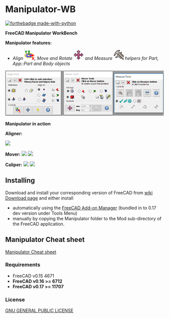 Manipulator-WB
==============

[![forthebadge made-with-python](http://ForTheBadge.com/images/badges/made-with-python.svg)](https://www.python.org/)

**FreeCAD Manipulator WorkBench**

**Manipulator features:** 

- *Align <img src="Resources/icons/Center-Align.svg" width="32">, Move and Rotate <img src="Resources/icons/Manipulator-icon.svg" width="32"> and Measure <img src="Resources/icons/Caliper.svg" width="32"> helpers for Part, App::Part and Body objects*

![Manipulator Gui](Manipulator.png?raw=true "Manipulator Gui")

**Manipulator in action**

**Aligner:**

<img src="https://www.freecadweb.org/wiki/images/6/60/Manipulator-WB-Aligner.gif">

**Mover:**
<img src="https://www.freecadweb.org/wiki/images/b/b0/Manipulator-WB-Mover.gif">
<img src="https://www.freecadweb.org/wiki/File:Manipulator-WB-Mover-with-App_Part%26Body.gif">

**Caliper:**
<img src="https://www.freecadweb.org/wiki/images/1/14/Manipulator-WB-Measure-Radius.gif">
<img src="https://www.freecadweb.org/wiki/images/f/fe/Manipulator-WB-Measure-Angles.gif">

Installing
----------

Download and install your corresponding version of FreeCAD from [wiki Download page](http://www.freecadweb.org/wiki/Download) and either install

- automatically using the [FreeCAD Add-on Manager](https://github.com/FreeCAD/FreeCAD-addons) (bundled in to 0.17 dev version under Tools Menu)
- manually by copying the Manipulator folder to the Mod sub-directory of the FreeCAD application.

Manipulator Cheat sheet
------------------

[Manipulator Cheat sheet](help/Manipulator-cheat-sheet.pdf)

### Requirements

- FreeCAD v0.15 4671
- **FreeCAD v0.16 >= 6712** 
- **FreeCAD v0.17 >= 11707**


### License

[GNU GENERAL PUBLIC LICENSE](https://www.gnu.org/licenses/gpl.html)
